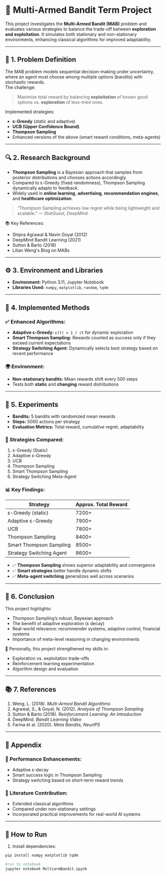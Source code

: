 # 🎰 Multi-Armed Bandit Term Project

This project investigates the **Multi-Armed Bandit (MAB)** problem and evaluates various strategies to balance the trade-off between **exploration and exploitation**. It simulates both stationary and non-stationary environments, enhancing classical algorithms for improved adaptability.

---

## 🧩 1. Problem Definition

The MAB problem models sequential decision-making under uncertainty, where an agent must choose among multiple options (bandits) with stochastic rewards.  
The challenge:  
> Maximize total reward by balancing **exploitation** of known good options vs. **exploration** of less-tried ones.

Implemented strategies:
- **ε-Greedy** (static and adaptive)
- **UCB (Upper Confidence Bound)**
- **Thompson Sampling**
- Enhanced versions of the above (smart reward conditions, meta-agents)

---

## 🔍 2. Research Background

- **Thompson Sampling** is a Bayesian approach that samples from posterior distributions and chooses actions accordingly.
- Compared to ε-Greedy (fixed randomness), Thompson Sampling dynamically adapts to feedback.
- Widely used in **online learning**, **advertising**, **recommendation engines**, and **healthcare optimization**.

> “Thompson Sampling achieves low regret while being lightweight and scalable.” — *StatQuest, DeepMind*

📚 Key References:
- Shipra Agrawal & Navin Goyal (2012)
- DeepMind Bandit Learning (2021)
- Sutton & Barto (2018)
- Lilian Weng's Blog on MABs

---

## ⚙️ 3. Environment and Libraries

- **Environment:** Python 3.11, Jupyter Notebook  
- **Libraries Used:** `numpy`, `matplotlib`, `random`, `tqdm`

---

## 🚀 4. Implemented Methods

### ✅ Enhanced Algorithms:
- **Adaptive ε-Greedy:** `ε(t) = 1 / √t` for dynamic exploration
- **Smart Thompson Sampling:** Rewards counted as success only if they exceed current expectations
- **Strategy Switching Agent:** Dynamically selects best strategy based on recent performance

### 🌍 Environment:
- **Non-stationary bandits:** Mean rewards shift every 500 steps
- Tests both **static** and **changing** reward distributions

---

## 🧪 5. Experiments

- **Bandits:** 5 bandits with randomized mean rewards  
- **Steps:** 5000 actions per strategy  
- **Evaluation Metrics:** Total reward, cumulative regret, adaptability

### 🧠 Strategies Compared:
1. ε-Greedy (Static)
2. Adaptive ε-Greedy
3. UCB
4. Thompson Sampling
5. Smart Thompson Sampling
6. Strategy Switching Meta-Agent

### 📊 Key Findings:

| Strategy                    | Approx. Total Reward |
|-----------------------------|----------------------|
| ε-Greedy (static)           | 7200+                |
| Adaptive ε-Greedy           | 7900+                |
| UCB                         | 7800+                |
| Thompson Sampling           | 8400+                |
| Smart Thompson Sampling     | 8500+                |
| Strategy Switching Agent    | 8600+                |

- ✅ **Thompson Sampling** shows superior adaptability and convergence
- ✅ **Smart strategies** better handle dynamic shifts
- ✅ **Meta-agent switching** generalizes well across scenarios

---

## 🧠 6. Conclusion

This project highlights:
- Thompson Sampling’s robust, Bayesian approach
- The benefit of adaptive exploration (ε decay)
- Real-world relevance: recommender systems, adaptive control, financial systems
- Importance of meta-level reasoning in changing environments

📌 Personally, this project strengthened my skills in:
- Exploration vs. exploitation trade-offs
- Reinforcement learning experimentation
- Algorithm design and evaluation

---

## 📚 7. References

1. Weng, L. (2018). *Multi-Armed Bandit Algorithms*
2. Agrawal, S., & Goyal, N. (2012). *Analysis of Thompson Sampling*
3. Sutton & Barto (2018). *Reinforcement Learning: An Introduction*
4. DeepMind. *Bandit Learning Video*
5. Farina et al. (2020). *Meta Bandits, NeurIPS*

---

## 📎 Appendix

### 📌 Performance Enhancements:
- Adaptive ε-decay
- Smart success logic in Thompson Sampling
- Strategy switching based on short-term reward trends

### 📌 Literature Contribution:
- Extended classical algorithms
- Compared under non-stationary settings
- Incorporated practical improvements for real-world AI systems

---

## 💾 How to Run

1. Install dependencies:
```bash
pip install numpy matplotlib tqdm

#run to notebook
jupyter notebook MultiarmBandit.ipynb
